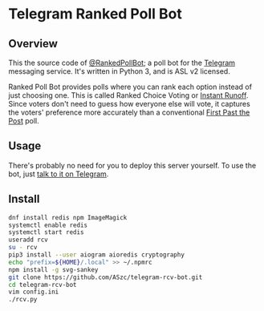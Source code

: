 # Telegram Ranked Poll Bot

## Overview

This the source code of [@RankedPollBot](https://t.me/RankedPollBot); a poll bot for the [Telegram](https://telegram.org/) messaging service. It's written in Python 3, and is ASL v2 licensed.

Ranked Poll Bot provides polls where you can rank each option instead of just choosing one. This is called Ranked Choice Voting or [Instant Runoff](https://en.wikipedia.org/wiki/Instant-runoff_voting). Since voters don't need to guess how everyone else will vote, it captures the voters' preference more accurately than a conventional [First Past the Post](https://en.wikipedia.org/wiki/First-past-the-post_voting) poll.

## Usage

There's probably no need for you to deploy this server yourself. To use the bot, just [talk to it on Telegram](https://t.me/RankedPollBot).

## Install

```bash
dnf install redis npm ImageMagick
systemctl enable redis
systemctl start redis
useradd rcv
su - rcv
pip3 install --user aiogram aioredis cryptography
echo "prefix=${HOME}/.local" >> ~/.npmrc
npm install -g svg-sankey
git clone https://github.com/ASzc/telegram-rcv-bot.git
cd telegram-rcv-bot
vim config.ini
./rcv.py
```
